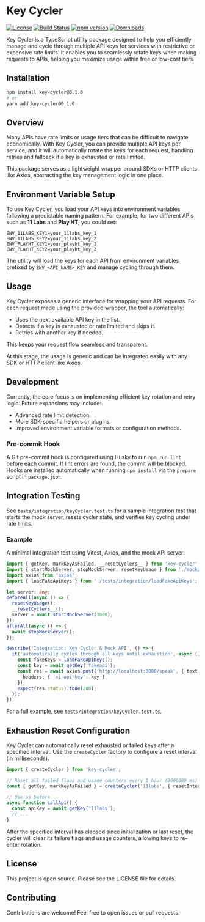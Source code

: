 # Key Cycler

[![License](https://img.shields.io/badge/license-MIT-blue)](LICENSE) [![Build Status](https://img.shields.io/github/actions/workflow/status/AssortedFood/key-cycler/ci.yml?branch=main)](https://github.com/AssortedFood/key-cycler/actions) [![npm version](https://img.shields.io/npm/v/key-cycler)](https://www.npmjs.com/package/key-cycler) [![Downloads](https://img.shields.io/npm/dm/key-cycler)](https://www.npmjs.com/package/key-cycler)

Key Cycler is a TypeScript utility package designed to help you efficiently manage and cycle through multiple API keys for services with restrictive or expensive rate limits. It enables you to seamlessly rotate keys when making requests to APIs, helping you maximize usage within free or low-cost tiers.

## Installation

```bash
npm install key-cycler@0.1.0
# or
yarn add key-cycler@0.1.0
```

## Overview

Many APIs have rate limits or usage tiers that can be difficult to navigate economically. With Key Cycler, you can provide multiple API keys per service, and it will automatically rotate the keys for each request, handling retries and fallback if a key is exhausted or rate limited.

This package serves as a lightweight wrapper around SDKs or HTTP clients like Axios, abstracting the key management logic in one place.

## Environment Variable Setup

To use Key Cycler, you load your API keys into environment variables following a predictable naming pattern. For example, for two different APIs such as **11 Labs** and **Play HT**, you could set:

```
ENV_11LABS_KEY1=your_11labs_key_1
ENV_11LABS_KEY2=your_11labs_key_2
ENV_PLAYHT_KEY1=your_playht_key_1
ENV_PLAYHT_KEY2=your_playht_key_2
```

The utility will load the keys for each API from environment variables prefixed by `ENV_<API_NAME>_KEY` and manage cycling through them.

## Usage

Key Cycler exposes a generic interface for wrapping your API requests. For each request made using the provided wrapper, the tool automatically:

- Uses the next available API key in the list.
- Detects if a key is exhausted or rate limited and skips it.
- Retries with another key if needed.

This keeps your request flow seamless and transparent.

At this stage, the usage is generic and can be integrated easily with any SDK or HTTP client like Axios.

## Development

Currently, the core focus is on implementing efficient key rotation and retry logic. Future expansions may include:

  - Advanced rate limit detection.
  - More SDK-specific helpers or plugins.
  - Improved environment variable formats or configuration methods.

### Pre-commit Hook

A Git pre-commit hook is configured using Husky to run `npm run lint` before each commit. If lint errors are found, the commit will be blocked. Hooks are installed automatically when running `npm install` via the `prepare` script in `package.json`.

## Integration Testing

See `tests/integration/keyCycler.test.ts` for a sample integration test that starts the mock server, resets cycler state, and verifies key cycling under rate limits.

### Example

A minimal integration test using Vitest, Axios, and the mock API server:

```ts
import { getKey, markKeyAsFailed, __resetCyclers__ } from 'key-cycler';
import { startMockServer, stopMockServer, resetKeyUsage } from './mock/fakeApiServer';
import axios from 'axios';
import { loadFakeApiKeys } from './tests/integration/loadFakeApiKeys';

let server: any;
beforeAll(async () => {
  resetKeyUsage();
  __resetCyclers__();
  server = await startMockServer(3000);
});
afterAll(async () => {
  await stopMockServer();
});

describe('Integration: Key Cycler & Mock API', () => {
  it('automatically cycles through all keys until exhaustion', async () => {
    const fakeKeys = loadFakeApiKeys();
    const key = await getKey('fakeapi');
    const res = await axios.post('http://localhost:3000/speak', { text: 'Hello' }, {
      headers: { 'xi-api-key': key },
    });
    expect(res.status).toBe(200);
  });
});

```

For a full example, see `tests/integration/keyCycler.test.ts`.

## Exhaustion Reset Configuration

Key Cycler can automatically reset exhausted or failed keys after a specified interval.
Use the `createCycler` factory to configure a reset interval (in milliseconds):

```ts
import { createCycler } from 'key-cycler';

// Reset all failed flags and usage counters every 1 hour (3600000 ms)
const { getKey, markKeyAsFailed } = createCycler('11labs', { resetInterval: 3600000 });

// Use as before
async function callApi() {
  const apiKey = await getKey('11labs');
  // ...
}
```

After the specified interval has elapsed since initialization or last reset, the cycler will clear its failure flags and usage counters, allowing keys to re-enter rotation.

## License

This project is open source. Please see the LICENSE file for details.

## Contributing

Contributions are welcome! Feel free to open issues or pull requests.

